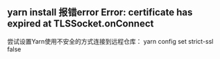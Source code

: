 ## yarn install 报错error Error: certificate has expired at TLSSocket.onConnect
尝试设置Yarn使用不安全的方式连接到远程仓库：
yarn config set strict-ssl false